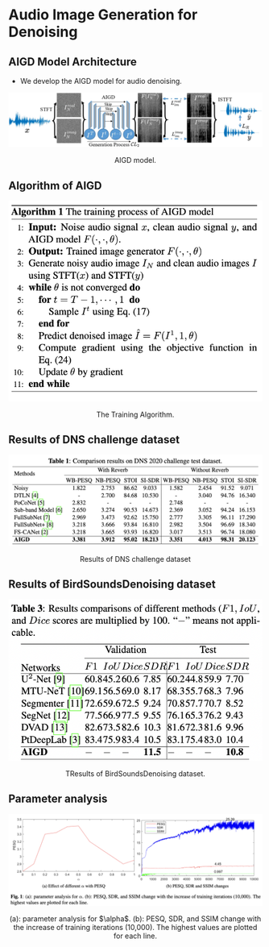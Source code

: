 # Audio Image Generation for Denoising

## AIGD Model Architecture

- We develop the AIGD model for audio denoising. 

<div align="center">
    <img src="Figs/AIGD.png" alt="Image Generation with WD-Mamba ">
    <p>AIGD model.</p>
</div>

## Algorithm of AIGD

<div align="center">
    <img src="Figs/alg.png" alt=algo">
    <p>The Training Algorithm.</p>
</div>

## Results of DNS challenge dataset

<div align="center">
    <img src="Figs/DNS.png" alt="Generated samples on CelebAHQ daatset">
    <p>Results of DNS challenge dataset </p>
</div>

## Results of BirdSoundsDenoising dataset

<div align="center">
    <img src="Figs/bird.png" alt="FID metric of several models">
    <p>TResults of BirdSoundsDenoising dataset.</p>
</div>


## Parameter analysis

<div align="center">
    <img src="Figs/para.png" alt="FID metric of several models">
    <p>(a): parameter analysis for $\alpha$. (b): PESQ, SDR, and SSIM change with the increase of training iterations (10,000). The highest values are plotted for each line.</p>
</div>
